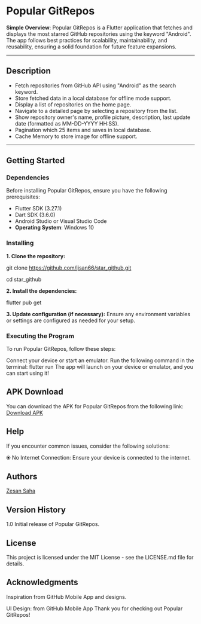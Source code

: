 # Popular GitRepos

**Simple Overview**: Popular GitRepos is a Flutter application that fetches and displays the most starred GitHub repositories using the keyword "Android". The app follows best practices for scalability, maintainability, and reusability, ensuring a solid foundation for future feature expansions.

---

## Description

- Fetch repositories from GitHub API using "Android" as the search keyword.
- Store fetched data in a local database for offline mode support.
- Display a list of repositories on the home page.
- Navigate to a detailed page by selecting a repository from the list.
- Show repository owner's name, profile picture, description, last update date (formatted as MM-DD-YYYY HH:SS).
- Pagination which 25 items and saves in local database.
- Cache Memory to store image for offline support.

---

## Getting Started

### Dependencies

Before installing Popular GitRepos, ensure you have the following prerequisites:

- Flutter SDK (3.27.1)
- Dart SDK (3.6.0)
- Android Studio or Visual Studio Code
- **Operating System**: Windows 10

### Installing

**1. Clone the repository:**

git clone https://github.com/jisan66/star_github.git

cd star_github

**2. Install the dependencies:**

flutter pub get

**3. Update configuration (if necessary):** Ensure any environment variables or settings are configured as needed for your setup.

### Executing the Program

To run Popular GitRepos, follow these steps:

Connect your device or start an emulator.
Run the following command in the terminal:
flutter run
The app will launch on your device or emulator, and you can start using it!


## APK Download
You can download the APK for Popular GitRepos from the following link: [Download APK](https://drive.google.com/file/d/1WL0w7zB6V332wI0JoNYInVqzcSjEEvTM/view?usp=sharing)

## Help

If you encounter common issues, consider the following solutions:

⦿ No Internet Connection: Ensure your device is connected to the internet.


## Authors

[Zesan Saha](https://www.github.com/jisan66)


## Version History

1.0
Initial release of Popular GitRepos.

## License
This project is licensed under the MIT License - see the LICENSE.md file for details.

## Acknowledgments
Inspiration from GitHub Mobile App and designs.

UI Design: from GitHub Mobile App
Thank you for checking out Popular GitRepos!

